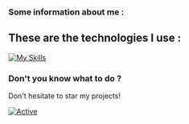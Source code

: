 ### Some information about me :

## These are the technologies I use :

[![My Skills](https://skillicons.dev/icons?i=java,go,js,ts,html,css,electron,docker,netlify,mysql,postgresql)](https://github.com/AslakOffi/aslakoffi/blob/master/README.md)

### Don't you know what to do ?

Don't hesitate to star my projects!

[![Active](https://github-readme-stats.vercel.app/api?username=aslakoffi&show_icons=true&theme=dark&count_private=true&hide=prs,issues)](https://www.github.com/aslakoffi)
